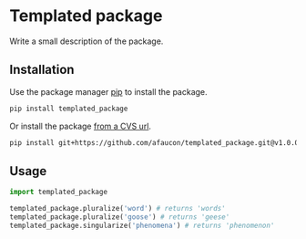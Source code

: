 # Templated package

Write a small description of the package.

## Installation

Use the package manager [pip](https://pip.pypa.io/en/stable/) to install the package.

```bash
pip install templated_package
```

Or install the package [from a CVS url](https://pip.pypa.io/en/stable/reference/pip_install/#git).

```bash
pip install git+https://github.com/afaucon/templated_package.git@v1.0.0
```

## Usage

```python
import templated_package

templated_package.pluralize('word') # returns 'words'
templated_package.pluralize('goose') # returns 'geese'
templated_package.singularize('phenomena') # returns 'phenomenon'
```
